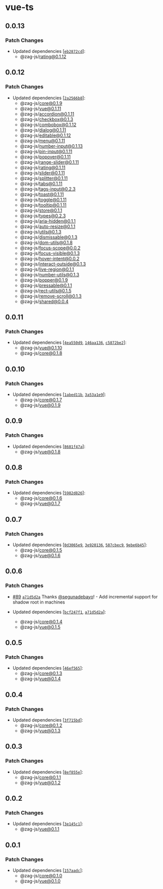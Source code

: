 # vue-ts

## 0.0.13

### Patch Changes

- Updated dependencies [[`eb2872cd`](https://github.com/chakra-ui/zag/commit/eb2872cd83785be2c13ee7b9dfc651f75310f856)]:
  - @zag-js/rating@0.1.12

## 0.0.12

### Patch Changes

- Updated dependencies [[`2a2566b8`](https://github.com/chakra-ui/zag/commit/2a2566b8be1441ae98215bec594e4c996f3b8aaf)]:
  - @zag-js/core@0.1.9
  - @zag-js/vue@0.1.11
  - @zag-js/accordion@0.1.11
  - @zag-js/checkbox@0.1.3
  - @zag-js/combobox@0.1.12
  - @zag-js/dialog@0.1.11
  - @zag-js/editable@0.1.12
  - @zag-js/menu@0.1.11
  - @zag-js/number-input@0.1.13
  - @zag-js/pin-input@0.1.11
  - @zag-js/popover@0.1.11
  - @zag-js/range-slider@0.1.11
  - @zag-js/rating@0.1.11
  - @zag-js/slider@0.1.11
  - @zag-js/splitter@0.1.11
  - @zag-js/tabs@0.1.11
  - @zag-js/tags-input@0.2.3
  - @zag-js/toast@0.1.11
  - @zag-js/toggle@0.1.11
  - @zag-js/tooltip@0.1.11
  - @zag-js/store@0.1.1
  - @zag-js/types@0.2.3
  - @zag-js/aria-hidden@0.1.1
  - @zag-js/auto-resize@0.1.1
  - @zag-js/utils@0.1.3
  - @zag-js/dismissable@0.1.3
  - @zag-js/dom-utils@0.1.8
  - @zag-js/focus-scope@0.0.2
  - @zag-js/focus-visible@0.1.3
  - @zag-js/hover-intent@0.0.2
  - @zag-js/interact-outside@0.1.3
  - @zag-js/live-region@0.1.1
  - @zag-js/number-utils@0.1.3
  - @zag-js/popper@0.1.9
  - @zag-js/pressable@0.1.1
  - @zag-js/rect-utils@0.1.5
  - @zag-js/remove-scroll@0.1.3
  - @zag-js/shared@0.0.4

## 0.0.11

### Patch Changes

- Updated dependencies [[`4ea550d9`](https://github.com/chakra-ui/zag/commit/4ea550d9983e0d20af123481f256cc5cf03d2358),
  [`146aa136`](https://github.com/chakra-ui/zag/commit/146aa1364dd83f197104fdb2ac27b5a7896b4c8f),
  [`c5872be2`](https://github.com/chakra-ui/zag/commit/c5872be2fe057675fb8c7c64ed2c10b99daf697e)]:
  - @zag-js/vue@0.1.10
  - @zag-js/core@0.1.8

## 0.0.10

### Patch Changes

- Updated dependencies [[`1abed11b`](https://github.com/chakra-ui/zag/commit/1abed11bda7fc56fd3f77c3b842e89a934ee3253),
  [`3a53a1e9`](https://github.com/chakra-ui/zag/commit/3a53a1e97306a9fedf1706b95f8e38b03750c2f3)]:
  - @zag-js/core@0.1.7
  - @zag-js/vue@0.1.9

## 0.0.9

### Patch Changes

- Updated dependencies [[`8681f47a`](https://github.com/chakra-ui/zag/commit/8681f47a733152e3952ada7f7b66f768e13e2b10)]:
  - @zag-js/vue@0.1.8

## 0.0.8

### Patch Changes

- Updated dependencies [[`5982d826`](https://github.com/chakra-ui/zag/commit/5982d826126a7b83252fcd0b0479079fccb62189)]:
  - @zag-js/core@0.1.6
  - @zag-js/vue@0.1.7

## 0.0.7

### Patch Changes

- Updated dependencies [[`0d3065e9`](https://github.com/chakra-ui/zag/commit/0d3065e94d707d3161d901576421beae66c32aba),
  [`3e920136`](https://github.com/chakra-ui/zag/commit/3e920136c537445a36cf0d04045de1d8ff037ecf),
  [`587cbec9`](https://github.com/chakra-ui/zag/commit/587cbec9b32ee9e8faef5ceeefb779231b152018),
  [`9ebe6b45`](https://github.com/chakra-ui/zag/commit/9ebe6b455bfc1b7bf1ad8f770d70ea7656b6c1fe)]:
  - @zag-js/core@0.1.5
  - @zag-js/vue@0.1.6

## 0.0.6

### Patch Changes

- [#89](https://github.com/chakra-ui/zag/pull/89)
  [`a71d5d2a`](https://github.com/chakra-ui/zag/commit/a71d5d2a984e4293ebeb55944e27df20492ad1c0) Thanks
  [@segunadebayo](https://github.com/segunadebayo)! - Add incremental support for shadow root in machines

- Updated dependencies [[`bcf247f1`](https://github.com/chakra-ui/zag/commit/bcf247f18afa5413a7b008f5ab5cbd3665350cb9),
  [`a71d5d2a`](https://github.com/chakra-ui/zag/commit/a71d5d2a984e4293ebeb55944e27df20492ad1c0)]:
  - @zag-js/core@0.1.4
  - @zag-js/vue@0.1.5

## 0.0.5

### Patch Changes

- Updated dependencies [[`46ef565`](https://github.com/chakra-ui/zag/commit/46ef5659a855a382af1e5b0e24d35d03466cfb22)]:
  - @zag-js/core@0.1.3
  - @zag-js/vue@0.1.4

## 0.0.4

### Patch Changes

- Updated dependencies [[`3f715bd`](https://github.com/chakra-ui/zag/commit/3f715bdc4f52cdbf71ce9a22a3fc20d31c5fea89)]:
  - @zag-js/core@0.1.2
  - @zag-js/vue@0.1.3

## 0.0.3

### Patch Changes

- Updated dependencies [[`8ef855e`](https://github.com/chakra-ui/zag/commit/8ef855efdf8aaca4355c816cc446bc745e34ec54)]:
  - @zag-js/core@0.1.1
  - @zag-js/vue@0.1.2

## 0.0.2

### Patch Changes

- Updated dependencies [[`3e145c1`](https://github.com/chakra-ui/zag/commit/3e145c185d598766aae420f724c7759390cb0404)]:
  - @zag-js/vue@0.1.1

## 0.0.1

### Patch Changes

- Updated dependencies [[`157aadc`](https://github.com/chakra-ui/zag/commit/157aadc3ac572d2289432efe32ae3f15a2be4ad1)]:
  - @zag-js/core@0.1.0
  - @zag-js/vue@0.1.0
